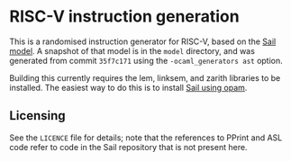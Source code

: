 # RISC-V instruction generation

This is a randomised instruction generator for RISC-V, based on the
[Sail model][sail].  A snapshot of that model is in the `model`
directory, and was generated from commit `35f7c171` using the
`-ocaml_generators ast` option.

[sail]: https://github.com/rems-project/sail

Building this currently requires the lem, linksem, and zarith
libraries to be installed.  The easiest way to do this is to install
[Sail using opam][opam].

[opam]: https://github.com/rems-project/sail/wiki/OPAMInstall

## Licensing

See the `LICENCE` file for details; note that the references to PPrint
and ASL code refer to code in the Sail repository that is not present
here.
